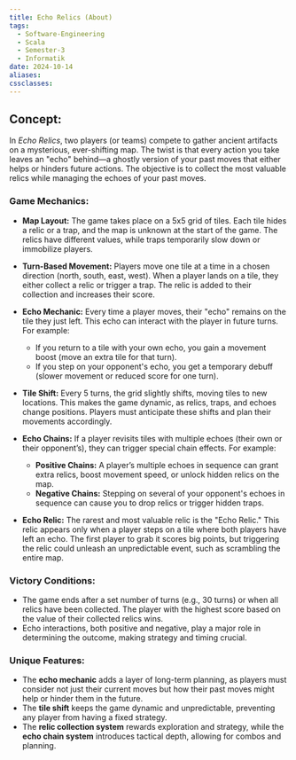 ```yaml
---
title: Echo Relics (About)
tags:
  - Software-Engineering
  - Scala
  - Semester-3
  - Informatik
date: 2024-10-14
aliases: 
cssclasses: 
---
```

## Concept: 
In _Echo Relics_, two players (or teams) compete to gather ancient artifacts on a mysterious, ever-shifting map. The twist is that every action you take leaves an "echo" behind—a ghostly version of your past moves that either helps or hinders future actions. The objective is to collect the most valuable relics while managing the echoes of your past moves.

### Game Mechanics:

- **Map Layout:** The game takes place on a 5x5 grid of tiles. Each tile hides a relic or a trap, and the map is unknown at the start of the game. The relics have different values, while traps temporarily slow down or immobilize players.
    
- **Turn-Based Movement:** Players move one tile at a time in a chosen direction (north, south, east, west). When a player lands on a tile, they either collect a relic or trigger a trap. The relic is added to their collection and increases their score.
    
- **Echo Mechanic:** Every time a player moves, their "echo" remains on the tile they just left. This echo can interact with the player in future turns. For example:
    
    - If you return to a tile with your own echo, you gain a movement boost (move an extra tile for that turn).
    - If you step on your opponent's echo, you get a temporary debuff (slower movement or reduced score for one turn).
- **Tile Shift:** Every 5 turns, the grid slightly shifts, moving tiles to new locations. This makes the game dynamic, as relics, traps, and echoes change positions. Players must anticipate these shifts and plan their movements accordingly.
    
- **Echo Chains:** If a player revisits tiles with multiple echoes (their own or their opponent’s), they can trigger special chain effects. For example:
    
    - **Positive Chains:** A player’s multiple echoes in sequence can grant extra relics, boost movement speed, or unlock hidden relics on the map.
    - **Negative Chains:** Stepping on several of your opponent's echoes in sequence can cause you to drop relics or trigger hidden traps.
- **Echo Relic:** The rarest and most valuable relic is the "Echo Relic." This relic appears only when a player steps on a tile where both players have left an echo. The first player to grab it scores big points, but triggering the relic could unleash an unpredictable event, such as scrambling the entire map.
    

### Victory Conditions:

- The game ends after a set number of turns (e.g., 30 turns) or when all relics have been collected. The player with the highest score based on the value of their collected relics wins.
- Echo interactions, both positive and negative, play a major role in determining the outcome, making strategy and timing crucial.

### Unique Features:

- The **echo mechanic** adds a layer of long-term planning, as players must consider not just their current moves but how their past moves might help or hinder them in the future.
- The **tile shift** keeps the game dynamic and unpredictable, preventing any player from having a fixed strategy.
- The **relic collection system** rewards exploration and strategy, while the **echo chain system** introduces tactical depth, allowing for combos and planning.
